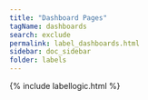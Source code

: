 ```yaml
---
title: "Dashboard Pages"
tagName: dashboards
search: exclude
permalink: label_dashboards.html
sidebar: doc_sidebar
folder: labels
---
```

{% include labellogic.html %}


